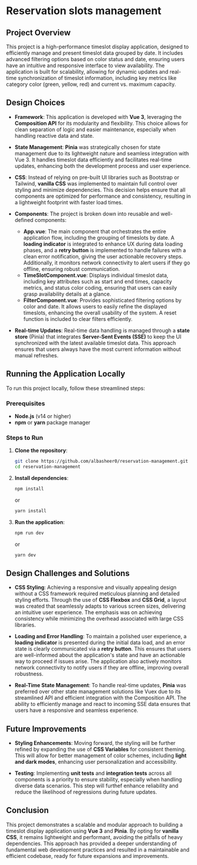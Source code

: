 # Reservation slots management

## Project Overview

This project is a high-performance timeslot display application, designed to efficiently manage and present timeslot data grouped by date. It includes advanced filtering options based on color status and date, ensuring users have an intuitive and responsive interface to view availability. The application is built for scalability, allowing for dynamic updates and real-time synchronization of timeslot information, including key metrics like category color (green, yellow, red) and current vs. maximum capacity.

## Design Choices

- **Framework**: This application is developed with **Vue 3**, leveraging the **Composition API** for its modularity and flexibility. This choice allows for clean separation of logic and easier maintenance, especially when handling reactive data and state.

- **State Management**: **Pinia** was strategically chosen for state management due to its lightweight nature and seamless integration with Vue 3. It handles timeslot data efficiently and facilitates real-time updates, enhancing both the development process and user experience.

- **CSS**: Instead of relying on pre-built UI libraries such as Bootstrap or Tailwind, **vanilla CSS** was implemented to maintain full control over styling and minimize dependencies. This decision helps ensure that all components are optimized for performance and consistency, resulting in a lightweight footprint with faster load times.

- **Components**: The project is broken down into reusable and well-defined components:
  - **App.vue**: The main component that orchestrates the entire application flow, including the grouping of timeslots by date. A **loading indicator** is integrated to enhance UX during data loading phases, and a **retry button** is implemented to handle failures with a clean error notification, giving the user actionable recovery steps. Additionally, it monitors network connectivity to alert users if they go offline, ensuring robust communication.
  - **TimeSlotComponent.vue**: Displays individual timeslot data, including key attributes such as start and end times, capacity metrics, and status color coding, ensuring that users can easily grasp availability details at a glance.
  - **FilterComponent.vue**: Provides sophisticated filtering options by color and date. It allows users to easily refine the displayed timeslots, enhancing the overall usability of the system. A reset function is included to clear filters efficiently.

- **Real-time Updates**: Real-time data handling is managed through a **state store** (Pinia) that integrates **Server-Sent Events (SSE)** to keep the UI synchronized with the latest available timeslot data. This approach ensures that users always have the most current information without manual refreshes.

## Running the Application Locally

To run this project locally, follow these streamlined steps:

### Prerequisites

- **Node.js** (v14 or higher)
- **npm** or **yarn** package manager

### Steps to Run

1. **Clone the repository**:
   
   ```bash
   git clone https://github.com/albasheer0/reservation-management.git
   cd reservation-management
   ```

2. **Install dependencies**:
   
   ```bash
   npm install
   ```
   or
   ```bash
   yarn install
   ```

3. **Run the application**:
   
   ```bash
   npm run dev
   ```
   or
   ```bash
   yarn dev
   ```


## Design Challenges and Solutions

- **CSS Styling**: Achieving a responsive and visually appealing design without a CSS framework required meticulous planning and detailed styling efforts. Through the use of **CSS Flexbox** and **CSS Grid**, a layout was created that seamlessly adapts to various screen sizes, delivering an intuitive user experience. The emphasis was on achieving consistency while minimizing the overhead associated with large CSS libraries.

- **Loading and Error Handling**: To maintain a polished user experience, a **loading indicator** is presented during the initial data load, and an error state is clearly communicated via a **retry button**. This ensures that users are well-informed about the application's state and have an actionable way to proceed if issues arise. The application also actively monitors network connectivity to notify users if they are offline, improving overall robustness.

- **Real-Time State Management**: To handle real-time updates, **Pinia** was preferred over other state management solutions like Vuex due to its streamlined API and efficient integration with the Composition API. The ability to efficiently manage and react to incoming SSE data ensures that users have a responsive and seamless experience.

## Future Improvements

- **Styling Enhancements**: Moving forward, the styling will be further refined by expanding the use of **CSS Variables** for consistent theming. This will allow for better management of color schemes, including **light and dark modes**, enhancing user personalization and accessibility.

- **Testing**: Implementing **unit tests** and **integration tests** across all components is a priority to ensure stability, especially when handling diverse data scenarios. This step will furthef enhance reliability and reduce the likelihood of regressions during future updates.

## Conclusion

This project demonstrates a scalable and modular approach to building a timeslot display application using **Vue 3** and **Pinia**. By opting for **vanilla CSS**, it remains lightweight and performant, avoiding the pitfalls of heavy dependencies. This approach has provided a deeper understanding of fundamental web development practices and resulted in a maintainable and efficient codebase, ready for future expansions and improvements.

